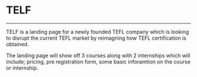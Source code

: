 #  TELF

---

TELF is a landing page for a newly founded TEFL company which is looking to disrupt the current TEFL market by reimagning how TEFL certification is obtained.

The landing page will show off 3 courses along with 2 internships which will include; pricing, pre registration form, some basic inforamtion on the course or internship.